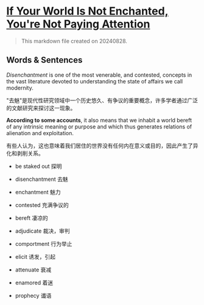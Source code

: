 # [If Your World Is Not Enchanted, You're Not Paying Attention](https://theconvivialsociety.substack.com/p/if-your-world-is-not-enchanted-youre)

> This markdown file created on 20240828.

## Words & Sentences

*Disenchantment* is one of the most venerable, and contested, concepts in the vast literature devoted to understanding the state of affairs we call modernity.

"去魅"是现代性研究领域中一个历史悠久、有争议的重要概念，许多学者通过广泛的文献研究来探讨这一现象。

**According to some accounts**, it also means that we inhabit a world bereft of any intrinsic meaning or purpose and which thus generates relations of alienation and exploitation.

有些人认为，这也意味着我们居住的世界没有任何内在意义或目的，因此产生了异化和剥削关系。

- be staked out 探明

- disenchantment 去魅
- enchantment 魅力
- contested 充满争议的
- bereft 凄凉的
- adjudicate 裁决，审判
- comportment 行为举止
- elicit 诱发，引起
- attenuate 衰减
- enamored 着迷
- prophecy 谶语
